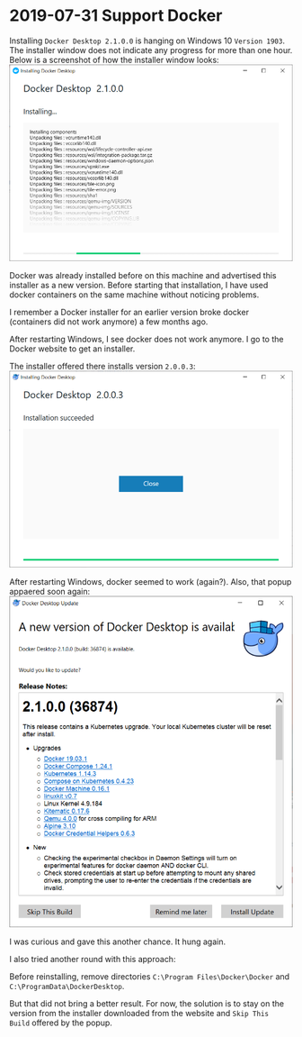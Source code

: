 # 2019-07-31 Support Docker

Installing `Docker Desktop 2.1.0.0` is hanging on Windows 10 `Version 1903`. The installer window does not indicate any progress for more than one hour.
Below is a screenshot of how the installer window looks:
![Docker Desktop Installing hangs](2019-07-31.docker-desktop-installing-hangs.png)

Docker was already installed before on this machine and advertised this installer as a new version. Before starting that installation, I have used docker containers on the same machine without noticing problems.

I remember a Docker installer for an earlier version broke docker (containers did not work anymore) a few months ago.

After restarting Windows, I see docker does not work anymore. I go to the Docker website to get an installer.

The installer offered there installs version `2.0.0.3`:
![Docker Desktop Installation succeeded](2019-07-31.docker-desktop-install-succeeded.png)

After restarting Windows, docker seemed to work (again?).
Also, that popup appaered soon again:
![Popup offers 'a new version of Docker Desktop'](2019-07-31.popup-offers-a-new-version-of-docker-desktop.png)

I was curious and gave this another chance. It hung again.

I also tried another round with this approach:

Before reinstalling, remove directories `C:\Program Files\Docker\Docker` and `C:\ProgramData\DockerDesktop`.

But that did not bring a better result. For now, the solution is to stay on the version from the installer downloaded from the website and `Skip This Build` offered by the popup.

